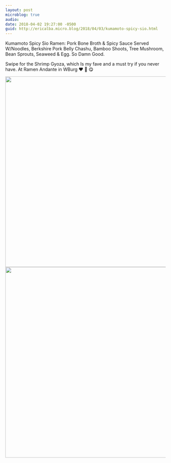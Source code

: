 ```yaml
---
layout: post
microblog: true
audio: 
date: 2018-04-02 19:27:00 -0500
guid: http://ericalba.micro.blog/2018/04/03/kumamoto-spicy-sio.html
---
```

Kumamoto Spicy Sio Ramen: Pork Bone Broth & Spicy Sauce Served W/Noodles, Berkshire Pork Belly Chashu, Bamboo Shoots, Tree Mushroom, Bean Sprouts, Seaweed & Egg. So Damn Good.

Swipe for the Shrimp Gyoza, which Is my fave and a must try if you never have. 
At Ramen Andante in WBurg
❤️ 🍜 😋

<img src="http://micro.ericalba.com/uploads/2018/54a5a0e219.jpg" width="600" height="600" /><img src="http://micro.ericalba.com/uploads/2018/7440de84a9.jpg" width="600" height="600" />
